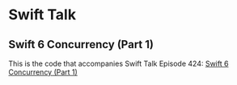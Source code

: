 # Swift Talk
## Swift 6 Concurrency (Part 1)

This is the code that accompanies Swift Talk Episode 424: [Swift 6 Concurrency (Part 1)](https://talk.objc.io/episodes/S01E424-swift-6-concurrency-part-1)
